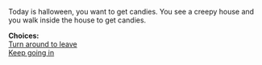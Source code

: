 Today is halloween, you want to get candies. You see a creepy house and you walk inside the house to get candies.

<!-- (haunted-house-pic) -->

**Choices:**   
[Turn around to leave](scenes/s1-dsc)  
[Keep going in](scenes/s1-yhs) 